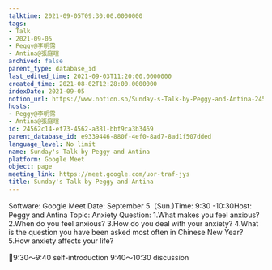 ```yaml
---
talktime: 2021-09-05T09:30:00.0000000
tags:
- Talk
- 2021-09-05
- Peggy@李明霈
- Antina@張庭瑄
archived: false
parent_type: database_id
last_edited_time: 2021-09-03T11:20:00.0000000
created_time: 2021-08-02T12:28:00.0000000
indexDate: 2021-09-05
notion_url: https://www.notion.so/Sunday-s-Talk-by-Peggy-and-Antina-24562c14ef734562a381bbf9ca3b3469
hosts:
- Peggy@李明霈
- Antina@張庭瑄
id: 24562c14-ef73-4562-a381-bbf9ca3b3469
parent_database_id: e9339446-880f-4ef0-8ad7-8ad1f507dded
language_level: No limit
name: Sunday's Talk by Peggy and Antina
platform: Google Meet
object: page
meeting_link: https://meet.google.com/uor-traf-jys
title: Sunday's Talk by Peggy and Antina
---
```


Software: Google Meet
Date: September 5（Sun.)Time: 9:30 -10:30Host: Peggy and Antina Topic: Anxiety
Question:
 1.What makes you feel anxious?2.When do you feel anxious?
3.How do you deal with your anxiety?
4.What is the question you have been asked most often in Chinese New Year?
5.How anxiety affects your life?

📅9:30～9:40 self-introduction 9:40～10:30 discussion





